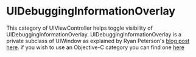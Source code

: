 # UIDebuggingInformationOverlay

This category of UIViewController helps toggle visibility of UIDebuggingInformationOverlay. UIDebuggingInformationOverlay is a private subclass of UIWindow as explained by Ryan Peterson's  <a href="http://ryanipete.com/blog/ios/swift/objective-c/uidebugginginformationoverlay/">blog post here</a>. if you wish to use an Objective-C category you can find one <a href = "https://github.com/DreamingInBinary/UIDebuggingInformationOverlay"> here </a>
